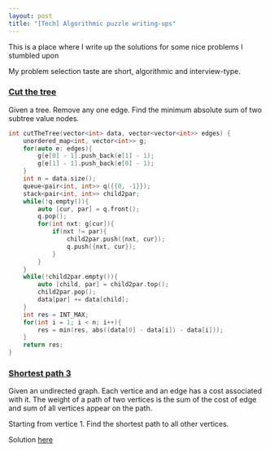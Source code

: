 ```yaml
---
layout: post
title: "[Tech] Algorithmic puzzle writing-ups"
---
```


This is a place where I write up the solutions for some nice problems I stumbled upon

My problem selection taste are short, algorithmic and interview-type.
### [Cut the tree](https://www.hackerrank.com/challenges/cut-the-tree/problem)
Given a tree. Remove any one edge. Find the minimum absolute sum of two subtree value nodes.
```cpp
int cutTheTree(vector<int> data, vector<vector<int>> edges) {
    unordered_map<int, vector<int>> g;
    for(auto e: edges){
        g[e[0] - 1].push_back(e[1] - 1);
        g[e[1] - 1].push_back(e[0] - 1);
    }
    int n = data.size();
    queue<pair<int, int>> q({{0, -1}});
    stack<pair<int, int>> child2par;
    while(!q.empty()){
        auto [cur, par] = q.front();
        q.pop();
        for(int nxt: g[cur]){
            if(nxt != par){
                child2par.push({nxt, cur});
                q.push({nxt, cur});
            }
        }
    }
    while(!child2par.empty()){
        auto [child, par] = child2par.top();
        child2par.pop();
        data[par] += data[child];
    }
    int res = INT_MAX;
    for(int i = 1; i < n; i++){
        res = min(res, abs((data[0] - data[i]) - data[i]));
    }
    return res;
}
```

### [Shortest path 3](https://atcoder.jp/contests/abc362/tasks/abc362_d)
Given an undirected graph. Each vertice and an edge has a cost associated with it. The weight of a path of two vertices is the sum of the cost of edge and sum of all vertices appear on the path.

Starting from vertice 1. Find the shortest path to all other vertices.

Solution [here](https://atcoder.jp/contests/abc362/editorial/10422)

